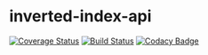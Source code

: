 # inverted-index-api
[![Coverage Status](https://coveralls.io/repos/github/Mcdavid95/inverted-index-api/badge.svg?branch=master)](https://coveralls.io/github/Mcdavid95/inverted-index-api?branch=master)
[![Build Status](https://travis-ci.org/Mcdavid95/inverted-index-api.svg?branch=master)](https://travis-ci.org/Mcdavid95/inverted-index-api)
[![Codacy Badge](https://api.codacy.com/project/badge/Grade/3c04df1bcf974cb7861e49837eb5a018)](https://www.codacy.com/app/Mcdavid95/inverted-index-api?utm_source=github.com&amp;utm_medium=referral&amp;utm_content=Mcdavid95/inverted-index-api&amp;utm_campaign=Badge_Grade)
